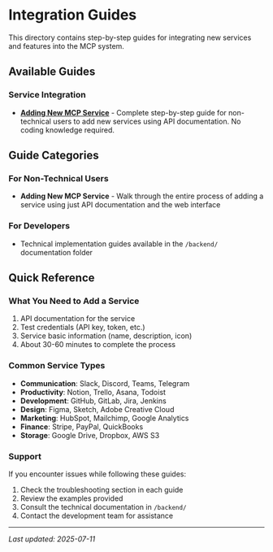 # Integration Guides

This directory contains step-by-step guides for integrating new services and features into the MCP system.

## Available Guides

### Service Integration
- **[Adding New MCP Service](./adding-new-mcp-service.md)** - Complete step-by-step guide for non-technical users to add new services using API documentation. No coding knowledge required.

## Guide Categories

### For Non-Technical Users
- **Adding New MCP Service** - Walk through the entire process of adding a service using just API documentation and the web interface

### For Developers
- Technical implementation guides available in the `/backend/` documentation folder

## Quick Reference

### What You Need to Add a Service
1. API documentation for the service
2. Test credentials (API key, token, etc.)
3. Service basic information (name, description, icon)
4. About 30-60 minutes to complete the process

### Common Service Types
- **Communication**: Slack, Discord, Teams, Telegram
- **Productivity**: Notion, Trello, Asana, Todoist
- **Development**: GitHub, GitLab, Jira, Jenkins
- **Design**: Figma, Sketch, Adobe Creative Cloud
- **Marketing**: HubSpot, Mailchimp, Google Analytics
- **Finance**: Stripe, PayPal, QuickBooks
- **Storage**: Google Drive, Dropbox, AWS S3

### Support
If you encounter issues while following these guides:
1. Check the troubleshooting section in each guide
2. Review the examples provided
3. Consult the technical documentation in `/backend/`
4. Contact the development team for assistance

---

*Last updated: 2025-07-11*